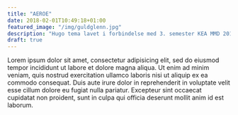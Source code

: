 ```yaml
---
title: "AEROE"
date: 2018-02-01T10:49:18+01:00
featured_image: "/img/guldglenn.jpg"
description: "Hugo tema lavet i forbindelse med 3. semester KEA MMD 2018"
draft: true
---
```

Lorem ipsum dolor sit amet, consectetur adipisicing elit, sed do eiusmod tempor incididunt ut labore et dolore magna aliqua. Ut enim ad minim veniam, quis nostrud exercitation ullamco laboris nisi ut aliquip ex ea commodo consequat. Duis aute irure dolor in reprehenderit in voluptate velit esse cillum dolore eu fugiat nulla pariatur. Excepteur sint occaecat cupidatat non proident, sunt in culpa qui officia deserunt mollit anim id est laborum.
